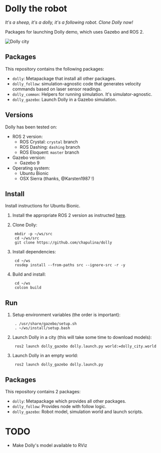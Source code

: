 # Dolly the robot

_It's a sheep, it's a dolly, it's a following robot. Clone Dolly now!_

Packages for launching Dolly demo, which uses Gazebo and ROS 2.

![Dolly city](dolly.gif)

## Packages

This repository contains the following packages:

* `dolly`: Metapackage that install all other packages.
* `dolly_follow`: simulation-agnostic code that generates velocity commands
                  based on laser sensor readings.
* `dolly_common`: Helpers for running simulation. It's simulator-agnostic.
* `dolly_gazebo`: Launch Dolly in a Gazebo simulation.

## Versions

Dolly has been tested on:

* ROS 2 version:
    * ROS Crystal: `crystal` branch
    * ROS Dashing: `dashing` branch
    * ROS Eloquent: `master` branch
* Gazebo version:
    * Gazebo 9
* Operating system:
    * Ubuntu Bionic
    * OSX Sierra (thanks, @Karsten1987 !)

## Install

Install instructions for Ubuntu Bionic.

1. Install the appropriate ROS 2 version as instructed [here](https://index.ros.org/doc/ros2/Installation/Linux-Install-Debians/).

1. Clone Dolly:

        mkdir -p ~/ws/src
        cd ~/ws/src
        git clone https://github.com/chapulina/dolly

1. Install dependencies:

        cd ~/ws
        rosdep install --from-paths src --ignore-src -r -y

1. Build and install:

        cd ~/ws
        colcon build

## Run

1. Setup environment variables (the order is important):

        . /usr/share/gazebo/setup.sh
        . ~/ws/install/setup.bash

1. Launch Dolly in a city (this will take some time to download models):

        ros2 launch dolly_gazebo dolly.launch.py world:=dolly_city.world

1. Launch Dolly in an empty world:

        ros2 launch dolly_gazebo dolly.launch.py

## Packages

This repository contains 2 packages:

* `dolly`: Metapackage which provides all other packages.
* `dolly_follow`: Provides node with follow logic.
* `dolly_gazebo`: Robot model, simulation world and launch scripts.

# TODO

* Make Dolly's model available to RViz

